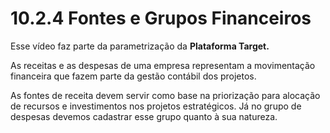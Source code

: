 # 10.2.4 Fontes e Grupos Financeiros

Esse vídeo faz parte da parametrização da **Plataforma Target.**

As receitas e as despesas de uma empresa representam a movimentação financeira que fazem parte da gestão contábil dos projetos.

As fontes de receita devem servir como base na priorização para alocação de recursos e investimentos nos projetos estratégicos. Já no grupo de despesas devemos cadastrar esse grupo quanto à sua natureza.

